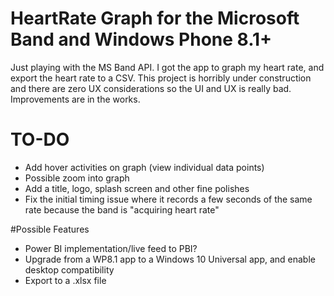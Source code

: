 # HeartRate Graph for the Microsoft Band and Windows Phone 8.1+
Just playing with the MS Band API. I got the app to graph my heart rate, and export the heart rate to a CSV. This project is horribly under construction and there are zero UX considerations so the UI and UX is really bad. Improvements are in the works.

# TO-DO
- Add hover activities on graph (view individual data points)
- Possible zoom into graph
- Add a title, logo, splash screen and other fine polishes
- Fix the initial timing issue where it records a few seconds of the same rate because the band is "acquiring heart rate"

#Possible Features
- Power BI implementation/live feed to PBI?
- Upgrade from a WP8.1 app to a Windows 10 Universal app, and enable desktop compatibility
- Export to a .xlsx file
